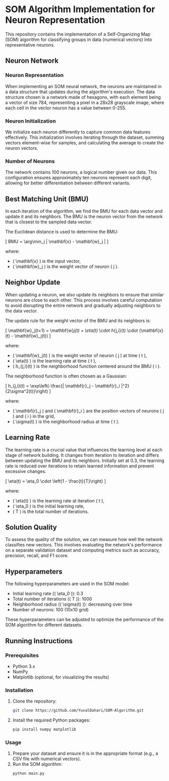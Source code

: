 # SOM Algorithm Implementation for Neuron Representation

This repository contains the implementation of a Self-Organizing Map (SOM) algorithm for classifying groups in data (numerical vectors) into representative neurons.

## Neuron Network

### Neuron Representation

When implementing an SOM neural network, the neurons are maintained in a data structure that updates during the algorithm's execution. The data structure chosen is a network made of hexagons, with each element being a vector of size 784, representing a pixel in a 28x28 grayscale image, where each cell in the vector neuron has a value between 0-255.

### Neuron Initialization

We initialize each neuron differently to capture common data features effectively. This initialization involves iterating through the dataset, summing vectors element-wise for samples, and calculating the average to create the neuron vectors.

### Number of Neurons

The network contains 100 neurons, a logical number given our data. This configuration ensures approximately ten neurons represent each digit, allowing for better differentiation between different variants.

## Best Matching Unit (BMU)

In each iteration of the algorithm, we find the BMU for each data vector and update it and its neighbors. The BMU is the neuron vector from the network that is closest to the sampled data vector.

The Euclidean distance is used to determine the BMU:

\[ BMU = \arg\min_j \| \mathbf{x} - \mathbf{w}_j \| \]

where:
- \( \mathbf{x} \) is the input vector,
- \( \mathbf{w}_j \) is the weight vector of neuron \( j \).

## Neighbor Update

When updating a neuron, we also update its neighbors to ensure that similar neurons are close to each other. This process involves careful computation to avoid disrupting the entire network and gradually adjusting neighbors to the data vector.

The update rule for the weight vector of the BMU and its neighbors is:

\[ \mathbf{w}_j(t+1) = \mathbf{w}_j(t) + \eta(t) \cdot h_{j,i}(t) \cdot (\mathbf{x}(t) - \mathbf{w}_j(t)) \]

where:
- \( \mathbf{w}_j(t) \) is the weight vector of neuron \( j \) at time \( t \),
- \( \eta(t) \) is the learning rate at time \( t \),
- \( h_{j,i}(t) \) is the neighborhood function centered around the BMU \( i \).

The neighborhood function is often chosen as a Gaussian:

\[ h_{j,i}(t) = \exp\left(-\frac{\| \mathbf{r}_j - \mathbf{r}_i \|^2}{2\sigma^2(t)}\right) \]

where:
- \( \mathbf{r}_j \) and \( \mathbf{r}_i \) are the position vectors of neurons \( j \) and \( i \) in the grid,
- \( \sigma(t) \) is the neighborhood radius at time \( t \).

## Learning Rate

The learning rate is a crucial value that influences the learning level at each stage of network building. It changes from iteration to iteration and differs between updating the BMU and its neighbors. Initially set at 0.3, the learning rate is reduced over iterations to retain learned information and prevent excessive changes.

\[ \eta(t) = \eta_0 \cdot \left(1 - \frac{t}{T}\right) \]

where:
- \( \eta(t) \) is the learning rate at iteration \( t \),
- \( \eta_0 \) is the initial learning rate,
- \( T \) is the total number of iterations.

## Solution Quality

To assess the quality of the solution, we can measure how well the network classifies new vectors. This involves evaluating the network's performance on a separate validation dataset and computing metrics such as accuracy, precision, recall, and F1 score.

## Hyperparameters

The following hyperparameters are used in the SOM model:
- Initial learning rate (\( \eta_0 \)): 0.3
- Total number of iterations (\( T \)): 1000
- Neighborhood radius (\( \sigma(t) \)): decreasing over time
- Number of neurons: 100 (10x10 grid)

These hyperparameters can be adjusted to optimize the performance of the SOM algorithm for different datasets.

## Running Instructions

### Prerequisites

- Python 3.x
- NumPy
- Matplotlib (optional, for visualizing the results)

### Installation

1. Clone the repository:
   ```bash
   git clone https://github.com/YuvalDahari/SOM-Algorithm.git
   ```
2. Install the required Python packages:
      ```bash
    pip install numpy matplotlib
   ```
### Usage

1. Prepare your dataset and ensure it is in the appropriate format (e.g., a CSV file with numerical vectors).
2. Run the SOM algorithm:
      ```bash
    python main.py
   ```
